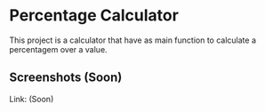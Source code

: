 # Percentage Calculator
This project is a calculator that have as main function to calculate a percentagem over a value.

## Screenshots (Soon)

Link: (Soon)
